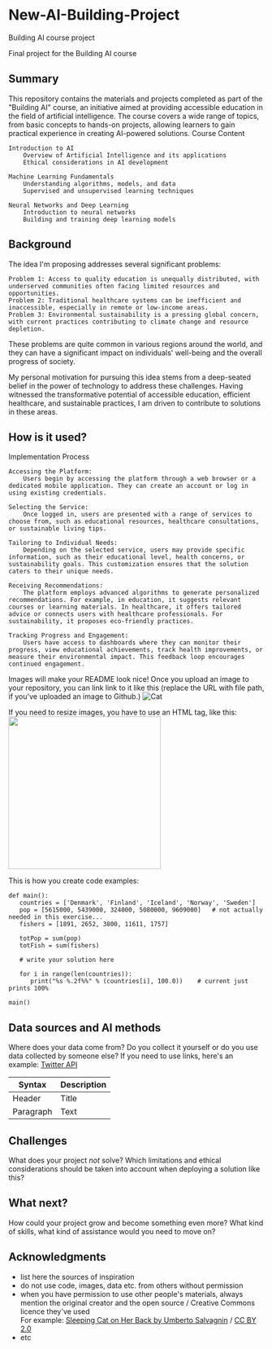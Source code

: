 # New-AI-Building-Project
Building AI course project

Final project for the Building AI course

## Summary

This repository contains the materials and projects completed as part of the "Building AI" course, an initiative aimed at providing accessible education in the field of artificial intelligence. The course covers a wide range of topics, from basic concepts to hands-on projects, allowing learners to gain practical experience in creating AI-powered solutions.
Course Content

    Introduction to AI
        Overview of Artificial Intelligence and its applications
        Ethical considerations in AI development

    Machine Learning Fundamentals
        Understanding algorithms, models, and data
        Supervised and unsupervised learning techniques

    Neural Networks and Deep Learning
        Introduction to neural networks
        Building and training deep learning models 


## Background

The idea I'm proposing addresses several significant problems:

    Problem 1: Access to quality education is unequally distributed, with underserved communities often facing limited resources and opportunities.
    Problem 2: Traditional healthcare systems can be inefficient and inaccessible, especially in remote or low-income areas.
    Problem 3: Environmental sustainability is a pressing global concern, with current practices contributing to climate change and resource depletion.

These problems are quite common in various regions around the world, and they can have a significant impact on individuals' well-being and the overall progress of society.

My personal motivation for pursuing this idea stems from a deep-seated belief in the power of technology to address these challenges. Having witnessed the transformative potential of accessible education, efficient healthcare, and sustainable practices, I am driven to contribute to solutions in these areas.

## How is it used?

Implementation Process

    Accessing the Platform:
        Users begin by accessing the platform through a web browser or a dedicated mobile application. They can create an account or log in using existing credentials.

    Selecting the Service:
        Once logged in, users are presented with a range of services to choose from, such as educational resources, healthcare consultations, or sustainable living tips.

    Tailoring to Individual Needs:
        Depending on the selected service, users may provide specific information, such as their educational level, health concerns, or sustainability goals. This customization ensures that the solution caters to their unique needs.

    Receiving Recommendations:
        The platform employs advanced algorithms to generate personalized recommendations. For example, in education, it suggests relevant courses or learning materials. In healthcare, it offers tailored advice or connects users with healthcare professionals. For sustainability, it proposes eco-friendly practices.

    Tracking Progress and Engagement:
        Users have access to dashboards where they can monitor their progress, view educational achievements, track health improvements, or measure their environmental impact. This feedback loop encourages continued engagement.

Images will make your README look nice!
Once you upload an image to your repository, you can link link to it like this (replace the URL with file path, if you've uploaded an image to Github.)
![Cat](https://upload.wikimedia.org/wikipedia/commons/5/5e/Sleeping_cat_on_her_back.jpg)

If you need to resize images, you have to use an HTML tag, like this:
<img src="https://upload.wikimedia.org/wikipedia/commons/5/5e/Sleeping_cat_on_her_back.jpg" width="300">

This is how you create code examples:
```
def main():
   countries = ['Denmark', 'Finland', 'Iceland', 'Norway', 'Sweden']
   pop = [5615000, 5439000, 324000, 5080000, 9609000]   # not actually needed in this exercise...
   fishers = [1891, 2652, 3800, 11611, 1757]

   totPop = sum(pop)
   totFish = sum(fishers)

   # write your solution here

   for i in range(len(countries)):
      print("%s %.2f%%" % (countries[i], 100.0))    # current just prints 100%

main()
```


## Data sources and AI methods
Where does your data come from? Do you collect it yourself or do you use data collected by someone else?
If you need to use links, here's an example:
[Twitter API](https://developer.twitter.com/en/docs)

| Syntax      | Description |
| ----------- | ----------- |
| Header      | Title       |
| Paragraph   | Text        |

## Challenges

What does your project _not_ solve? Which limitations and ethical considerations should be taken into account when deploying a solution like this?

## What next?

How could your project grow and become something even more? What kind of skills, what kind of assistance would you  need to move on? 


## Acknowledgments

* list here the sources of inspiration 
* do not use code, images, data etc. from others without permission
* when you have permission to use other people's materials, always mention the original creator and the open source / Creative Commons licence they've used
  <br>For example: [Sleeping Cat on Her Back by Umberto Salvagnin](https://commons.wikimedia.org/wiki/File:Sleeping_cat_on_her_back.jpg#filelinks) / [CC BY 2.0](https://creativecommons.org/licenses/by/2.0)
* etc
